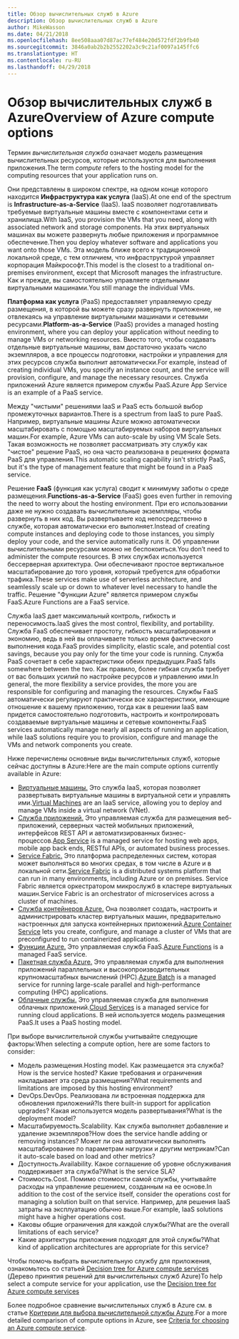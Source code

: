 ```yaml
---
title: Обзор вычислительных служб в Azure
description: Обзор вычислительных служб в Azure
author: MikeWasson
ms.date: 04/21/2018
ms.openlocfilehash: 8ee508aaa07d87ac77ef484e20d572fdf2b9fb40
ms.sourcegitcommit: 3846a0ab2b2b2552202a3c9c21af0097a145ffc6
ms.translationtype: HT
ms.contentlocale: ru-RU
ms.lasthandoff: 04/29/2018
---
```

# <a name="overview-of-azure-compute-options"></a><span data-ttu-id="43076-103">Обзор вычислительных служб в Azure</span><span class="sxs-lookup"><span data-stu-id="43076-103">Overview of Azure compute options</span></span>

<span data-ttu-id="43076-104">Термин *вычислительная служба* означает модель размещения вычислительных ресурсов, которые используются для выполнения приложения.</span><span class="sxs-lookup"><span data-stu-id="43076-104">The term *compute* refers to the hosting model for the computing resources that your application runs on.</span></span> 

<span data-ttu-id="43076-105">Они представлены в широком спектре, на одном конце которого находится **Инфраструктура как услуга** (IaaS).</span><span class="sxs-lookup"><span data-stu-id="43076-105">At one end of the spectrum is **Infrastructure-as-a-Service** (IaaS).</span></span> <span data-ttu-id="43076-106">IaaS позволяет подготавливать требуемые виртуальные машины вместе с компонентами сети и хранилища.</span><span class="sxs-lookup"><span data-stu-id="43076-106">With IaaS, you provision the VMs that you need, along with associated network and storage components.</span></span> <span data-ttu-id="43076-107">На этих виртуальных машинах вы можете развернуть любые приложения и программное обеспечение.</span><span class="sxs-lookup"><span data-stu-id="43076-107">Then you deploy whatever software and applications you want onto those VMs.</span></span> <span data-ttu-id="43076-108">Эта модель ближе всего к традиционной локальной среде, с тем отличием, что инфраструктурой управляет корпорация Майкрософт.</span><span class="sxs-lookup"><span data-stu-id="43076-108">This model is the closest to a traditional on-premises environment, except that Microsoft manages the infrastructure.</span></span> <span data-ttu-id="43076-109">Как и прежде, вы самостоятельно управляете отдельными виртуальными машинами.</span><span class="sxs-lookup"><span data-stu-id="43076-109">You still manage the individual VMs.</span></span>  

<span data-ttu-id="43076-110">**Платформа как услуга** (PaaS) предоставляет управляемую среду размещения, в которой вы можете сразу развернуть приложение, не отвлекаясь на управление виртуальными машинами и сетевыми ресурсами.</span><span class="sxs-lookup"><span data-stu-id="43076-110">**Platform-as-a-Service** (PaaS) provides a managed hosting environment, where you can deploy your application without needing to manage VMs or networking resources.</span></span> <span data-ttu-id="43076-111">Вместо того, чтобы создавать отдельные виртуальные машины, вам достаточно указать число экземпляров, а все процессы подготовки, настройки и управления для этих ресурсов служба выполнит автоматически.</span><span class="sxs-lookup"><span data-stu-id="43076-111">For example, instead of creating individual VMs, you specify an instance count, and the service will provision, configure, and manage the necessary resources.</span></span> <span data-ttu-id="43076-112">Служба приложений Azure является примером службы PaaS.</span><span class="sxs-lookup"><span data-stu-id="43076-112">Azure App Service is an example of a PaaS service.</span></span>

<span data-ttu-id="43076-113">Между "чистыми" решениями IaaS и PaaS есть большой выбор промежуточных вариантов.</span><span class="sxs-lookup"><span data-stu-id="43076-113">There is a spectrum from IaaS to pure PaaS.</span></span> <span data-ttu-id="43076-114">Например, виртуальные машины Azure можно автоматически масштабировать с помощью масштабируемых наборов виртуальных машин.</span><span class="sxs-lookup"><span data-stu-id="43076-114">For example, Azure VMs can auto-scale by using VM Scale Sets.</span></span> <span data-ttu-id="43076-115">Такая возможность не позволяет рассматривать эту службу как "чистое" решение PaaS, но она часто реализована в решениях формата PaaS для управления.</span><span class="sxs-lookup"><span data-stu-id="43076-115">This automatic scaling capability isn't strictly PaaS, but it's the type of management feature that might be found in a PaaS service.</span></span>

<span data-ttu-id="43076-116">Решение **FaaS** (функция как услуга) сводит к минимуму заботы о среде размещения.</span><span class="sxs-lookup"><span data-stu-id="43076-116">**Functions-as-a-Service** (FaaS) goes even further in removing the need to worry about the hosting environment.</span></span> <span data-ttu-id="43076-117">При его использовании даже не нужно создавать вычислительные экземпляры, чтобы развернуть в них код. Вы развертываете код непосредственно в службе, которая автоматически его выполняет.</span><span class="sxs-lookup"><span data-stu-id="43076-117">Instead of creating compute instances and deploying code to those instances, you simply deploy your code, and the service automatically runs it.</span></span> <span data-ttu-id="43076-118">Об управлении вычислительными ресурсами можно не беспокоиться.</span><span class="sxs-lookup"><span data-stu-id="43076-118">You don’t need to administer the compute resources.</span></span> <span data-ttu-id="43076-119">В этих службах используется бессерверная архитектура. Они обеспечивают простое вертикальное масштабирование до того уровня, который требуется для обработки трафика.</span><span class="sxs-lookup"><span data-stu-id="43076-119">These services make use of serverless architecture, and seamlessly scale up or down to whatever level necessary to handle the traffic.</span></span> <span data-ttu-id="43076-120">Решение "Функции Azure" является примером службы FaaS.</span><span class="sxs-lookup"><span data-stu-id="43076-120">Azure Functions are a FaaS service.</span></span>

<span data-ttu-id="43076-121">Служба IaaS дает максимальный контроль, гибкость и переносимость.</span><span class="sxs-lookup"><span data-stu-id="43076-121">IaaS gives the most control, flexibility, and portability.</span></span> <span data-ttu-id="43076-122">Служба FaaS обеспечивает простоту, гибкость масштабирования и экономию, ведь в ней вы оплачиваете только время фактического выполнения кода.</span><span class="sxs-lookup"><span data-stu-id="43076-122">FaaS provides simplicity, elastic scale, and potential cost savings, because you pay only for the time your code is running.</span></span> <span data-ttu-id="43076-123">Служба PaaS сочетает в себе характеристики обеих предыдущих.</span><span class="sxs-lookup"><span data-stu-id="43076-123">PaaS falls somewhere between the two.</span></span> <span data-ttu-id="43076-124">Как правило, более гибкая служба требует от вас больших усилий по настройке ресурсов и управлению ими.</span><span class="sxs-lookup"><span data-stu-id="43076-124">In general, the more flexibility a service provides, the more you are responsible for configuring and managing the resources.</span></span> <span data-ttu-id="43076-125">Службы FaaS автоматически регулируют практически все характеристики, имеющие отношение к вашему приложению, тогда как в решении IaaS вам придется самостоятельно подготовить, настроить и контролировать создаваемые виртуальные машины и сетевые компоненты.</span><span class="sxs-lookup"><span data-stu-id="43076-125">FaaS services automatically manage nearly all aspects of running an application, while IaaS solutions require you to provision, configure and manage the VMs and network components you create.</span></span>

<span data-ttu-id="43076-126">Ниже перечислены основные виды вычислительных служб, которые сейчас доступны в Azure:</span><span class="sxs-lookup"><span data-stu-id="43076-126">Here are the main compute options currently available in Azure:</span></span>

- <span data-ttu-id="43076-127">[Виртуальные машины.](/azure/virtual-machines/) Это служба IaaS, которая позволяет развертывать виртуальные машины в виртуальной сети и управлять ими.</span><span class="sxs-lookup"><span data-stu-id="43076-127">[Virtual Machines](/azure/virtual-machines/) are an IaaS service, allowing you to deploy and manage VMs inside a virtual network (VNet).</span></span>
- <span data-ttu-id="43076-128">[Служба приложений.](/azure/app-service/app-service-value-prop-what-is) Это управляемая служба для размещения веб-приложений, серверных частей мобильных приложений, интерфейсов REST API и автоматизированных бизнес-процессов.</span><span class="sxs-lookup"><span data-stu-id="43076-128">[App Service](/azure/app-service/app-service-value-prop-what-is) is a managed service for hosting web apps, mobile app back ends, RESTful APIs, or automated business processes.</span></span>
- <span data-ttu-id="43076-129">[Service Fabric.](/azure/service-fabric/service-fabric-overview) Это платформа распределенных систем, которая может выполняться во многих средах, в том числе в Azure и в локальной сети.</span><span class="sxs-lookup"><span data-stu-id="43076-129">[Service Fabric](/azure/service-fabric/service-fabric-overview) is a distributed systems platform that can run in many environments, including Azure or on premises.</span></span> <span data-ttu-id="43076-130">Service Fabric является оркестратором микрослужб в кластере виртуальных машин.</span><span class="sxs-lookup"><span data-stu-id="43076-130">Service Fabric is an orchestrator of microservices across a cluster of machines.</span></span> 
- <span data-ttu-id="43076-131">[Служба контейнеров Azure.](/azure/container-service/container-service-intro) Она позволяет создать, настроить и администрировать кластер виртуальных машин, предварительно настроенных для запуска контейнерных приложений.</span><span class="sxs-lookup"><span data-stu-id="43076-131">[Azure Container Service](/azure/container-service/container-service-intro) lets you create, configure, and manage a cluster of VMs that are preconfigured to run containerized applications.</span></span>
- <span data-ttu-id="43076-132">[Функции Azure.](/azure/azure-functions/functions-overview) Это управляемая служба FaaS.</span><span class="sxs-lookup"><span data-stu-id="43076-132">[Azure Functions](/azure/azure-functions/functions-overview) is a managed FaaS service.</span></span>
- <span data-ttu-id="43076-133">[Пакетная служба Azure.](/azure/batch/batch-technical-overview) Это управляемая служба для выполнения приложений параллельных и высокопроизводительных крупномасштабных вычислений (HPC).</span><span class="sxs-lookup"><span data-stu-id="43076-133">[Azure Batch](/azure/batch/batch-technical-overview) is a managed service for running large-scale parallel and high-performance computing (HPC) applications.</span></span>
- <span data-ttu-id="43076-134">[Облачные службы.](/azure/cloud-services/cloud-services-choose-me) Это управляемая служба для выполнения облачных приложений.</span><span class="sxs-lookup"><span data-stu-id="43076-134">[Cloud Services](/azure/cloud-services/cloud-services-choose-me) is a managed service for running cloud applications.</span></span> <span data-ttu-id="43076-135">В ней используется модель размещения PaaS.</span><span class="sxs-lookup"><span data-stu-id="43076-135">It uses a PaaS hosting model.</span></span> 

<span data-ttu-id="43076-136">При выборе вычислительной службы учитывайте следующие факторы:</span><span class="sxs-lookup"><span data-stu-id="43076-136">When selecting a compute option, here are some factors to consider:</span></span>

- <span data-ttu-id="43076-137">Модель размещения.</span><span class="sxs-lookup"><span data-stu-id="43076-137">Hosting model.</span></span> <span data-ttu-id="43076-138">Как размещается эта служба?</span><span class="sxs-lookup"><span data-stu-id="43076-138">How is the service hosted?</span></span> <span data-ttu-id="43076-139">Какие требования и ограничения накладывает эта среда размещения?</span><span class="sxs-lookup"><span data-stu-id="43076-139">What requirements and limitations are imposed by this hosting environment?</span></span> 
- <span data-ttu-id="43076-140">DevOps.</span><span class="sxs-lookup"><span data-stu-id="43076-140">DevOps.</span></span> <span data-ttu-id="43076-141">Реализована ли встроенная поддержка для обновления приложений?</span><span class="sxs-lookup"><span data-stu-id="43076-141">Is there built-in support for application upgrades?</span></span> <span data-ttu-id="43076-142">Какая используется модель развертывания?</span><span class="sxs-lookup"><span data-stu-id="43076-142">What is the deployment model?</span></span>
- <span data-ttu-id="43076-143">Масштабируемость.</span><span class="sxs-lookup"><span data-stu-id="43076-143">Scalability.</span></span> <span data-ttu-id="43076-144">Как служба выполняет добавление и удаление экземпляров?</span><span class="sxs-lookup"><span data-stu-id="43076-144">How does the service handle adding or removing instances?</span></span> <span data-ttu-id="43076-145">Может ли она автоматически выполнять масштабирование по параметрам нагрузки и другим метрикам?</span><span class="sxs-lookup"><span data-stu-id="43076-145">Can it auto-scale based on load and other metrics?</span></span> 
- <span data-ttu-id="43076-146">Доступность.</span><span class="sxs-lookup"><span data-stu-id="43076-146">Availability.</span></span> <span data-ttu-id="43076-147">Какое соглашение об уровне обслуживания поддерживает эта служба?</span><span class="sxs-lookup"><span data-stu-id="43076-147">What is the service SLA?</span></span> 
- <span data-ttu-id="43076-148">Стоимость.</span><span class="sxs-lookup"><span data-stu-id="43076-148">Cost.</span></span> <span data-ttu-id="43076-149">Помимо стоимости самой службы, учитывайте расходы на управление решением, созданным на ее основе.</span><span class="sxs-lookup"><span data-stu-id="43076-149">In addition to the cost of the service itself, consider the operations cost for managing a solution built on that service.</span></span> <span data-ttu-id="43076-150">Например, для решения IaaS затраты на эксплуатацию обычно выше.</span><span class="sxs-lookup"><span data-stu-id="43076-150">For example, IaaS solutions might have a higher operations cost.</span></span>
- <span data-ttu-id="43076-151">Каковы общие ограничения для каждой службы?</span><span class="sxs-lookup"><span data-stu-id="43076-151">What are the overall limitations of each service?</span></span> 
- <span data-ttu-id="43076-152">Какие архитектуры приложения подходят для этой службы?</span><span class="sxs-lookup"><span data-stu-id="43076-152">What kind of application architectures are appropriate for this service?</span></span> 

<span data-ttu-id="43076-153">Чтобы помочь выбрать вычислительную службу для приложения, ознакомьтесь со статьей [Decision tree for Azure compute services](./compute-decision-tree.md) (Дерево принятия решений для вычислительных служб Azure)</span><span class="sxs-lookup"><span data-stu-id="43076-153">To help select a compute service for your application, use the [Decision tree for Azure compute services](./compute-decision-tree.md)</span></span>

<span data-ttu-id="43076-154">Более подробное сравнение вычислительных служб в Azure см. в статье [Критерии для выбора вычислительной службы Azure](./compute-comparison.md).</span><span class="sxs-lookup"><span data-stu-id="43076-154">For a more detailed comparison of compute options in Azure, see [Criteria for choosing an Azure compute service](./compute-comparison.md).</span></span>
